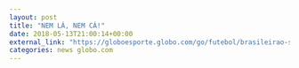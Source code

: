 ```yaml
---
layout: post
title: "NEM LÁ, NEM CÁ!"
date: 2018-05-13T21:00:14+00:00
external_link: "https://globoesporte.globo.com/go/futebol/brasileirao-serie-b/jogo/13-05-2018/vila-nova-ponte-preta.ghtml"
categories: news globo.com
---
```

